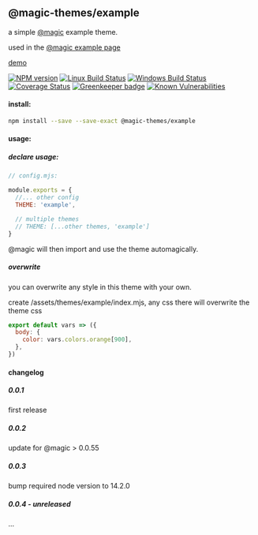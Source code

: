 ## @magic-themes/example

a simple [@magic](https://github.com/magic/core/) example theme.

used in the [@magic example page](https://github.com/magic-examples/example/)

[demo](https://magic-themes.github.io/example/)

[![NPM version][npm-image]][npm-url]
[![Linux Build Status][travis-image]][travis-url]
[![Windows Build Status][appveyor-image]][appveyor-url]
[![Coverage Status][coveralls-image]][coveralls-url]
[![Greenkeeper badge][greenkeeper-image]][greenkeeper-url]
[![Known Vulnerabilities][snyk-image]][snyk-url]

[npm-image]: https://img.shields.io/npm/v/@magic-themes/example.svg
[npm-url]: https://www.npmjs.com/package/@magic-themes/example
[travis-image]: https://img.shields.io/travis/com/magic-themes/example/master
[travis-url]: https://travis-ci.com/magic-themes/example
[appveyor-image]: https://img.shields.io/appveyor/ci/magicthemes/example/master.svg
[appveyor-url]: https://ci.appveyor.com/project/magicthemes/example/branch/master
[coveralls-image]: https://coveralls.io/repos/github/magic-themes/example/badge.svg
[coveralls-url]: https://coveralls.io/github/magic-themes/example
[greenkeeper-image]: https://badges.greenkeeper.io/magic-themes/example.svg
[greenkeeper-url]: https://badges.greenkeeper.io/magic-themes/example.svg
[snyk-image]: https://snyk.io/test/github/magic-themes/example/badge.svg
[snyk-url]: https://snyk.io/test/github/magic-themes/example

#### install:
```bash
npm install --save --save-exact @magic-themes/example
```

#### usage:

##### declare usage:
```javascript
// config.mjs:

module.exports = {
  //... other config
  THEME: 'example',

  // multiple themes
  // THEME: [...other themes, 'example']
}
```

@magic will then import and use the theme automagically.

##### overwrite
you can overwrite any style in this theme with your own.

create /assets/themes/example/index.mjs, any css there will overwrite the theme css

```javascript
export default vars => ({
  body: {
    color: vars.colors.orange[900],
  },
})
```

#### changelog

##### 0.0.1
first release

##### 0.0.2
update for @magic > 0.0.55

##### 0.0.3 
bump required node version to 14.2.0

##### 0.0.4 - unreleased
...
